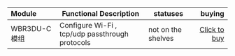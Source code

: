 


|    Module    |    Functional Description     |   statuses   |   buying   |
|:-------| ---------- | ------| ------: |
| WBR3DU-C模组 |       Configure Wi-Fi , tcp/udp passthrough protocols        |  not on the shelves | [Click to buy]() |